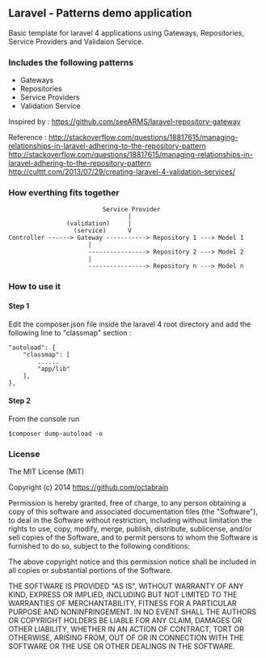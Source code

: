 ## Laravel - Patterns demo application

Basic template for laravel 4 applications using Gateways, Repositories, Service Providers and Validaion Service.


### Includes the following patterns

* Gateways
* Repositories
* Service Providers
* Validation Service

Inspired by :
https://github.com/seeARMS/laravel-repository-gateway

Reference :
http://stackoverflow.com/questions/18817615/managing-relationships-in-laravel-adhering-to-the-repository-pattern
http://stackoverflow.com/questions/18817615/managing-relationships-in-laravel-adhering-to-the-repository-pattern
http://culttt.com/2013/07/29/creating-laravel-4-validation-services/

### How everthing fits together

                              Service Provider
                                     |
                    (validation)     |
                      (service)      V
    Controller ------> Gateway -----------> Repository 1 ---> Model 1
                          |
                          ----------------> Repository 2 ---> Model 2
                          |
                          ----------------> Repository n ---> Model n


### How to use it

#### Step 1

Edit the composer.json file inside the laravel 4 root directory and
add the following line to "classmap" section :

	"autoload": {
		"classmap": [
			......
			"app/lib"
		],
	},

#### Step 2

From the console run

	$composer dump-autoload -o


### License

The MIT License (MIT)

Copyright (c) 2014 https://github.com/octabrain

Permission is hereby granted, free of charge, to any person obtaining a copy
of this software and associated documentation files (the "Software"), to deal
in the Software without restriction, including without limitation the rights
to use, copy, modify, merge, publish, distribute, sublicense, and/or sell
copies of the Software, and to permit persons to whom the Software is
furnished to do so, subject to the following conditions:

The above copyright notice and this permission notice shall be included in
all copies or substantial portions of the Software.

THE SOFTWARE IS PROVIDED "AS IS", WITHOUT WARRANTY OF ANY KIND, EXPRESS OR
IMPLIED, INCLUDING BUT NOT LIMITED TO THE WARRANTIES OF MERCHANTABILITY,
FITNESS FOR A PARTICULAR PURPOSE AND NONINFRINGEMENT. IN NO EVENT SHALL THE
AUTHORS OR COPYRIGHT HOLDERS BE LIABLE FOR ANY CLAIM, DAMAGES OR OTHER
LIABILITY, WHETHER IN AN ACTION OF CONTRACT, TORT OR OTHERWISE, ARISING FROM,
OUT OF OR IN CONNECTION WITH THE SOFTWARE OR THE USE OR OTHER DEALINGS IN
THE SOFTWARE.
